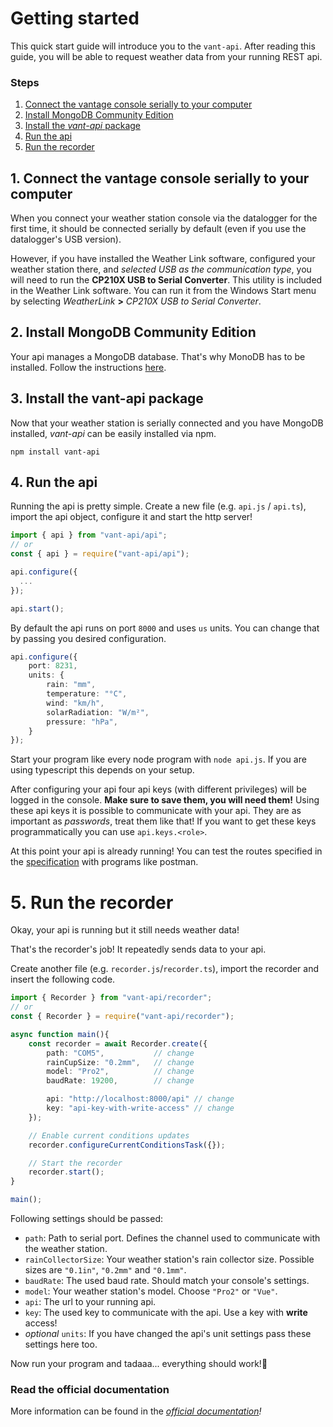 # Getting started

This quick start guide will introduce you to the `vant-api`. After reading this guide, you will be able to request weather data from your running REST api.

### Steps

1. [Connect the vantage console serially to your computer](#1-connect-the-vantage-console-serially-to-your-computer)
2. [Install MongoDB Community Edition](#2-install-mongodb-community-edition)
3. [Install the _vant-api_ package](#3-install-the-vant-api-package)
4. [Run the api](#4-run-the-api)
5. [Run the recorder](#5-run-the-recorder)

## 1. Connect the vantage console serially to your computer

When you connect your weather station console via the datalogger for the first time, it should be connected serially by default (even if you use the datalogger's USB version).

However, if you have installed the Weather Link software, configured your weather station there, and _selected USB as the communication type_, you will need to run the **CP210X USB to Serial Converter**. This utility is included in the Weather Link software. You can run it from the Windows Start menu by selecting _WeatherLink_ **>** _CP210X USB to Serial Converter_.

## 2. Install MongoDB Community Edition
Your api manages a MongoDB database. That's why MonoDB has to be installed. Follow the instructions [here](https://www.mongodb.com/try/download/community).

## 3. Install the vant-api package

Now that your weather station is serially connected and you have MongoDB installed, _vant-api_ can be easily installed via npm.

```shell
npm install vant-api
```

## 4. Run the api

Running the api is pretty simple. Create a new file (e.g. `api.js` / `api.ts`), import the api object, configure it and start the http server!

```ts
import { api } from "vant-api/api";
// or
const { api } = require("vant-api/api");

api.configure({
  ...       
});

api.start();
```

By default the api runs on port `8000` and uses `us` units. You can change that by passing you desired configuration.

```ts
api.configure({
    port: 8231,
    units: {
        rain: "mm",
        temperature: "°C",
        wind: "km/h",
        solarRadiation: "W/m²",
        pressure: "hPa",
    }
});
```

Start your program like every node program with `node api.js`. If you are using typescript this depends on your setup.

After configuring your api four api keys (with different privileges) will be logged in the console. **Make sure to save them, you will need them!** Using these api keys it is possible to communicate with your api. They are as important as _passwords_, treat them like that! If you want to get these keys programmatically you can use `api.keys.<role>`.

At this point your api is already running! You can test the routes specified in the [specification](https://harrydehix.github.io/vant-api/specification.html) with programs like postman.

# 5. Run the recorder

Okay, your api is running but it still needs weather data!

That's the recorder's job! It repeatedly sends data to your api.

Create another file (e.g. `recorder.js`/`recorder.ts`), import the recorder and insert the following code.

```ts
import { Recorder } from "vant-api/recorder";
// or
const { Recorder } = require("vant-api/recorder");

async function main(){    
    const recorder = await Recorder.create({
        path: "COM5",           // change
        rainCupSize: "0.2mm",   // change
        model: "Pro2",          // change
        baudRate: 19200,        // change

        api: "http://localhost:8000/api" // change
        key: "api-key-with-write-access" // change
    });

    // Enable current conditions updates
    recorder.configureCurrentConditionsTask({});

    // Start the recorder
    recorder.start();
}

main();
```

Following settings should be passed:
- `path`: Path to serial port. Defines the channel used to communicate with the weather station.
- `rainCollectorSize`: Your weather station's rain collector size. Possible sizes are `"0.1in"`, `"0.2mm"` and `"0.1mm"`.
- `baudRate`: The used baud rate. Should match your console's settings.
- `model`: Your weather station's model. Choose `"Pro2"` or `"Vue"`.
- `api`: The url to your running api.
- `key`: The used key to communicate with the api. Use a key with **write** access!
- _optional_ `units`: If you have changed the api's unit settings pass these settings here too.

Now run your program and tadaaa... everything should work!🥳

### Read the official documentation

More information can be found in the _[official documentation](https://harrydehix.github.io/vant-api/)!_